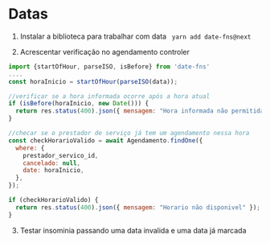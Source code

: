 # Datas

1. Instalar a biblioteca para trabalhar com data
   ` yarn add date-fns@next`

2. Acrescentar verificação no agendamento controler

```javascript
import {startOfHour, parseISO, isBefore} from 'date-fns'
....
const horaInicio = startOfHour(parseISO(data));

//verificar se a hora informada ocorre após a hora atual
if (isBefore(horaInicio, new Date())) {
  return res.status(400).json({ mensagem: "Hora informada não permitida" });
}

//checar se o prestador de serviço já tem um agendamento nessa hora
const checkHorarioValido = await Agendamento.findOne({
  where: {
    prestador_servico_id,
    cancelado: null,
    date: horaInicio,
  },
});

if (checkHorarioValido) {
  return res.status(400).json({ mensagem: "Horario não disponivel" });
}
```

3. Testar insominia passando uma data invalida e uma data já marcada
